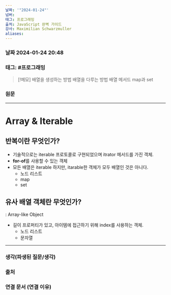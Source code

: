 ```yaml
---
날짜: '"2024-01-24"'
넘버: 
태그: 프로그래밍
출처: JavaScript 완벽 가이드
강사: Maximilian Schwarzmuller
aliases:
---
```

### 날짜  2024-01-24 20:48

### 태그: #프로그래밍 

>[!메모]
> 배열을 생성하는 방법
> 배열을 다루는 방법
> 배열 메서드
> map과 set

### 원문
---
# Array & Iterable
## 반복이란 무엇인가?
- 기술적으로는 iterable 프로토콜로 구현되었으며 itrator 메서드를 가진 객체.
- **for-of**를 사용할 수 있는 객체
- 모든 배열은 iterable 하지만, itarable한 객체가 모두 배열인 것은 아니다.
	- 노드 리스트
	- map 
	- set
## 유사 배열 객체란 무엇인가?
: Array-like Object
- 길이 프로퍼티가 있고, 아이템에 접근하기 위해 index를 사용하는 객체.
	- 노드 리스트
	- 문자열



---
### 생각(파생된 질문/생각)

### 출처

### 연결 문서 (연결 이유)
